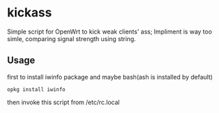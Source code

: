 # kickass
Simple script for OpenWrt to kick weak clients' ass;
Impliment is way too simle, comparing signal strength using string.

## Usage
first to install iwinfo package and maybe bash(ash is installed by default)
<pre><code>opkg install iwinfo</code></pre>
then invoke this script from /etc/rc.local
  
